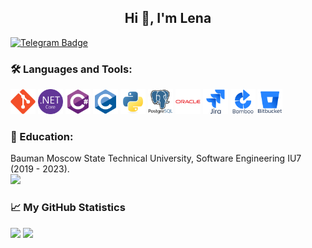 <h2 align="center">Hi 👋, I'm Lena</h2>

[![Telegram Badge](https://img.shields.io/badge/-Telegram-0088cc?style=flat-square&logo=Telegram&logoColor=white)](https://t.me/helena_fro)

<!--
**lenoleuum/lenoleuum** is a ✨ _special_ ✨ repository because its `README.md` (this file) appears on your GitHub profile.

Here are some ideas to get you started:

- 🔭 I’m currently working on ...
- 🌱 I’m currently learning ...
- 👯 I’m looking to collaborate on ...
- 🤔 I’m looking for help with ...
- 💬 Ask me about ...
- 📫 How to reach me: ...
- 😄 Pronouns: ...
- ⚡ Fun fact: ...
-->

<h3 align="left">🛠️ Languages and Tools:</h3>
<p align="left">
 <img src="https://github.com/devicons/devicon/blob/master/icons/git/git-original.svg" alt="git" width="40" height="40"/>
 <img src="https://github.com/devicons/devicon/blob/master/icons/dotnetcore/dotnetcore-original.svg" alt="dotnetcore" width="40" height="40"/>
 <img src="https://github.com/devicons/devicon/blob/master/icons/csharp/csharp-original.svg" alt="csharp" width="40" height="40"/>
 <img src="https://github.com/devicons/devicon/blob/master/icons/c/c-original.svg" alt="c" width="40" height="40"/>
 <img src="https://github.com/devicons/devicon/blob/master/icons/python/python-original.svg" alt="python" width="40" height="40"/>
 <img src="https://github.com/devicons/devicon/blob/master/icons/postgresql/postgresql-original-wordmark.svg" alt="postgresql" width="40" height="40"/>
 <img src="https://github.com/devicons/devicon/blob/master/icons/oracle/oracle-original.svg" alt="oracle" width="40" height="40"/>
 <img src="https://github.com/devicons/devicon/blob/master/icons/jira/jira-original-wordmark.svg" alt="jira" width="40" height="40"/>
 <img src="https://github.com/devicons/devicon/blob/master/icons/bamboo/bamboo-original-wordmark.svg" alt="bamboo" width="40" height="40"/>
 <img src="https://github.com/devicons/devicon/blob/master/icons/bitbucket/bitbucket-original-wordmark.svg" alt="bitbucket" width="40" height="40"/>
</p>

<h3 align="left">🔭 Education:</h3>
<div>
Bauman Moscow State Technical University, Software Engineering IU7 (2019 - 2023). &nbsp;
</div>

<div id="end-gif" align="left">
  <img src="https://user-images.githubusercontent.com/76661573/201724767-c581727f-466f-4652-8d1d-d04b66037598.jpg" width="300"/>
</div>


<h3 align="left">📈 My GitHub Statistics</h3>
<p>
  <img height="180em" src="https://github-readme-stats-ruby-one.vercel.app/api?username=lenoleuum&show_icons=true&hide_border=true&&count_private=true&include_all_commits=true" />
  <img height="160em" src="https://github-readme-stats-ruby-one.vercel.app/api/top-langs/?username=lenoleuum&exclude_repo=KNN-Image-Classification&show_icons=true&hide_border=true&layout=compact&langs_count=8"/>
</p>
